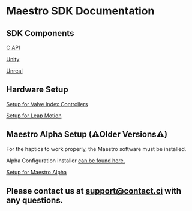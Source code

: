 # Maestro SDK Documentation

## SDK Components
[C API](https://contact-control-interfaces.github.io/maestro-sdk-docs/C/html/index.html)

[Unity](https://contact-control-interfaces.github.io/maestro-sdk-docs/Unity/2.7.0/)

[Unreal](https://contact-control-interfaces.github.io/maestro-sdk-docs/Unreal/)

## Hardware Setup
[Setup for Valve Index Controllers](https://contact-control-interfaces.github.io/maestro-sdk-docs/Setup/setup_valve_index)

[Setup for Leap Motion](https://contact-control-interfaces.github.io/maestro-sdk-docs/Setup/setup_leap_motion)

## Maestro Alpha Setup (⚠Older Versions⚠)
For the haptics to work properly, the Maestro software must be installed.

Alpha Configuration installer [can be found here.](https://github.com/Contact-Control-Interfaces/maestro-installer)

[Setup for Maestro Alpha](https://contact-control-interfaces.github.io/maestro-sdk-docs/Setup/setup_alpha)
  
## Please contact us at <support@contact.ci> with any questions.
